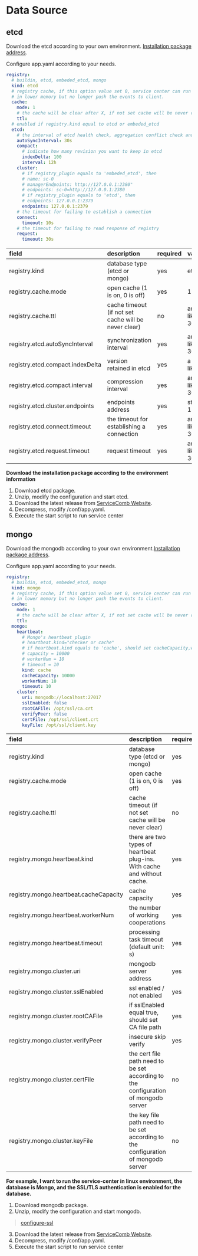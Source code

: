 # Data Source

## etcd

Download the etcd according to your own
environment. [Installation package address](https://github.com/etcd-io/etcd/releases).

Configure app.yaml according to your needs.

```YAML
registry:
  # buildin, etcd, embeded_etcd, mongo
  kind: etcd
  # registry cache, if this option value set 0, service center can run
  # in lower memory but no longer push the events to client.
  cache:
    mode: 1
    # the cache will be clear after X, if not set cache will be never clear
    ttl:
  # enabled if registry.kind equal to etcd or embeded_etcd
  etcd:
    # the interval of etcd health check, aggregation conflict check and sync loop
    autoSyncInterval: 30s
    compact:
      # indicate how many revision you want to keep in etcd
      indexDelta: 100
      interval: 12h
    cluster:
      # if registry_plugin equals to 'embeded_etcd', then
      # name: sc-0
      # managerEndpoints: http://127.0.0.1:2380"
      # endpoints: sc-0=http://127.0.0.1:2380
      # if registry_plugin equals to 'etcd', then
      # endpoints: 127.0.0.1:2379
      endpoints: 127.0.0.1:2379
    # the timeout for failing to establish a connection
    connect:
      timeout: 10s
    # the timeout for failing to read response of registry
    request:
      timeout: 30s
```

|  field  | description  | required  | value |
|  :----  | :----  |  :----  | :---- |
| registry.kind  | database type (etcd or mongo) | yes | etcd / mongo |
| registry.cache.mode  | open cache (1 is on, 0 is off)| yes | 1 / 0 |
| registry.cache.ttl  | cache timeout (if not set cache will be never clear)| no | an integer time, like 30s/20m/10h |
| registry.etcd.autoSyncInterval | synchronization interval | yes | an integer time, like 30s/20m/10h |
| registry.etcd.compact.indexDelta | version retained in etcd | yes | a 64 bit integer, like 100 |
| registry.etcd.compact.interval | compression interval | yes | an integer time, like 30s/20m/10h |
| registry.etcd.cluster.endpoints | endpoints address | yes | string, like 127.0.0.1:2379 |
| registry.etcd.connect.timeout | the timeout for establishing a connection | yes | an integer time, like 30s/20m/10h |
| registry.etcd.request.timeout | request timeout | yes | an integer time, like 30s/20m/10h |

**Download the installation package according to the environment information**

1. Download etcd package.
2. Unzip, modify the configuration and start etcd.
3. Download the latest release from [ServiceComb Website](http://servicecomb.apache.org/release/).
4. Decompress, modify /conf/app.yaml.
5. Execute the start script to run service center

## mongo

Download the mongodb according to your own
environment.[Installation package address](https://www.mongodb.com/try/download/community).

Configure app.yaml according to your needs.

```YAML
registry:
  # buildin, etcd, embeded_etcd, mongo
  kind: mongo
  # registry cache, if this option value set 0, service center can run
  # in lower memory but no longer push the events to client.
  cache:
    mode: 1
    # the cache will be clear after X, if not set cache will be never clear
    ttl:
  mongo:
    heartbeat:
      # Mongo's heartbeat plugin
      # heartbeat.kind="checker or cache"
      # if heartbeat.kind equals to 'cache', should set cacheCapacity,workerNum and taskTimeout
      # capacity = 10000
      # workerNum = 10
      # timeout = 10
      kind: cache
      cacheCapacity: 10000
      workerNum: 10
      timeout: 10
    cluster:
      uri: mongodb://localhost:27017
      sslEnabled: false
      rootCAFile: /opt/ssl/ca.crt
      verifyPeer: false
      certFile: /opt/ssl/client.crt
      keyFile: /opt/ssl/client.key
```

|  field  | description  | required  | value |
|  :----  | :----  |  :----  | :---- |
| registry.kind  | database type (etcd or mongo) | yes | mongo / etcd |
| registry.cache.mode  | open cache (1 is on, 0 is off)| yes | 1 / 0 |
| registry.cache.ttl  | cache timeout (if not set cache will be never clear)| no | an integer time, like 30s/20m/10h |
| registry.mongo.heartbeat.kind | there are two types of heartbeat plug-ins. With cache and without cache. | yes | cache/checker |
| registry.mongo.heartbeat.cacheCapacity | cache capacity | yes | a integer, like 10000 |
| registry.mongo.heartbeat.workerNum | the number of working cooperations | yes | a integer, like 10 |
| registry.mongo.heartbeat.timeout | processing task timeout (default unit: s)| yes | a integer, like 10 |
| registry.mongo.cluster.uri | mongodb server address | yes | string, like mongodb://localhost:27017 |
| registry.mongo.cluster.sslEnabled | ssl enabled / not enabled | yes | false / true |
| registry.mongo.cluster.rootCAFile | if sslEnabled equal true, should set CA file path | yes | string, like /opt/ssl/ca.crt |
| registry.mongo.cluster.verifyPeer | insecure skip verify | yes | false / true |
| registry.mongo.cluster.certFile | the cert file path need to be set according to the configuration of mongodb server | no | string, like /opt/ssl/client.crt |
| registry.mongo.cluster.keyFile | the key file path need to be set according to the configuration of mongodb server | no | string, like /opt/ssl/client.key |

**For example, I want to run the service-center in linux environment, the database is Mongo, and the SSL/TLS
authentication is enabled for the database.**

1. Download mongodb package.
2. Unzip, modify the configuration and start mongodb.

> [configure-ssl](https://docs.mongodb.com/v4.0/tutorial/configure-ssl/)

3. Download the latest release from [ServiceComb Website](http://servicecomb.apache.org/release/).
4. Decompress, modify /conf/app.yaml.
5. Execute the start script to run service center